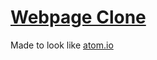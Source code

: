 # [Webpage Clone](https://chaiyawahoo.github.io/webpage-clone/)
Made to look like [atom.io](https://atom.io/)
